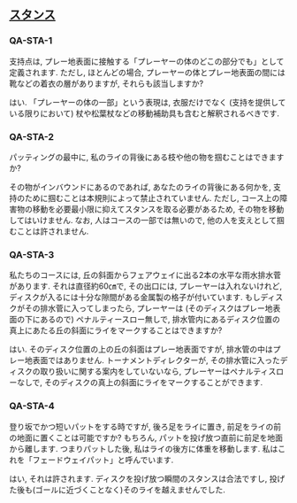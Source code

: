 ## [スタンス](80207)

### QA-STA-1
支持点は,
プレー地表面に接触する「プレーヤーの体のどこの部分でも」として定義されます.
ただし,
ほとんどの場合,
プレーヤーの体とプレー地表面の間には靴などの着衣の層がありますが,
それらも該当しますか?

はい.
「プレーヤーの体の一部」という表現は,
衣服だけでなく
(支持を提供している限りにおいて)
杖や松葉杖などの移動補助具も含むと解釈されるべきです.

### QA-STA-2
パッティングの最中に,
私のライの背後にある枝や他の物を掴むことはできますか?

その物がインバウンドにあるのであれば,
あなたのライの背後にある何かを,
支持のために掴むことは本規則によって禁止されていません.
ただし,
コース上の障害物の移動を必要最小限に抑えてスタンスを取る必要があるため,
その物を移動してはいけません.
なお,
人はコースの一部では無いので,
他の人を支えとして掴むことは許されません.

### QA-STA-3
私たちのコースには,
丘の斜面からフェアウェイに出る2本の水平な雨水排水菅があります.
それは直径約60㎝で,
その出口には,
プレーヤーは入れないけれど,
ディスクが入るには十分な隙間がある金属製の格子が付いています.
もしディスクがその排水菅に入ってしまったら,
プレーヤーは
(そのディスクはプレー地表面の下にあるので)
ペナルティースロー無しで,
排水管内にあるディスク位置の真上にあたる丘の斜面にライをマークすることはできますか?

はい.
そのディスク位置の上の丘の斜面はプレー地表面ですが,
排水管の中はプレー地表面ではありません.
トーナメントディレクターが,
その排水管に入ったディスクの取り扱いに関する案内をしていないなら,
プレーヤーはペナルティスローなしで,
そのディスクの真上の斜面にライをマークすることができます.

### QA-STA-4
登り坂でかつ短いパットをする時ですが,
後ろ足をライに置き,
前足をライの前の地面に置くことは可能ですか?
もちろん,
パットを投げ放つ直前に前足を地面から離します.
つまりパットした後,
私はライの後方に体重を移動します.
私はこれを「フェードウェイパット」と呼んでいます.

はい,
それは許されます.
ディスクを投げ放つ瞬間のスタンスは合法ですし,
投げた後も(ゴールに近づくことなく)そのライを越えませんでした.
